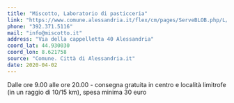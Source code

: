 ```yaml
---
title: "Miscotto, Laboratorio di pasticceria"
link: "https://www.comune.alessandria.it/flex/cm/pages/ServeBLOB.php/L/IT/IDPagina/2069"
phone: "392.371.5116"
mail: "info@miscotto.it"
address: "Via della cappelletta 40 Alessandria"
coord_lat: 44.930030
coord_lon: 8.621758
source: "Comune. Città di Alessandria.it"
date: 2020-04-02
---
```


Dalle ore 9.00 alle ore 20.00 - consegna gratuita in centro e località limitrofe (in un raggio di 10/15 km), spesa minima 30 euro
